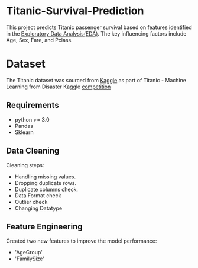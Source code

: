 # Titanic-Survival-Prediction
This project predicts Titanic passenger survival based on features identified in the [Exploratory Data Analysis(EDA)](https://github.com/Leelavathi-R/Titanic-Survival-EDA). The key influencing factors include Age, Sex, Fare, and Pclass.

# Dataset
The Titanic dataset was sourced from [Kaggle](https://www.kaggle.com/datasets/yasserh/titanic-dataset) as part of Titanic - Machine Learning from Disaster Kaggle [competition](https://www.kaggle.com/competitions/titanic/overview)

## Requirements
* python >= 3.0
* Pandas
* Sklearn

## Data Cleaning
Cleaning steps:
* Handling missing values.
* Dropping duplicate rows.
* Duplicate columns check.
* Data Format check
* Outlier check
* Changing Datatype

## Feature Engineering
Created two new features to improve the model performance:
* 'AgeGroup'
* 'FamilySize'

  
